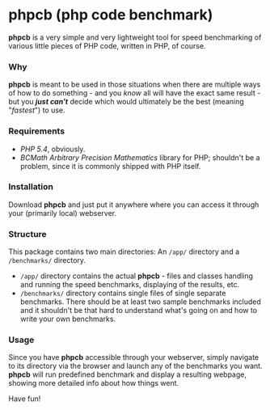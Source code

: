 # phpcb (php code benchmark)

**phpcb** is a very simple and very lightweight tool for speed benchmarking of various little pieces of PHP code, written in PHP, of course.

### Why
**phpcb** is meant to be used in those situations when there are multiple ways of how to do something - and you *know* all will have the exact same result - but you ***just can't*** decide which would ultimately be the best (meaning "*fastest*") to use.

### Requirements
- *PHP 5.4*, obviously.
- *BCMath Arbitrary Precision Mathematics* library for PHP; shouldn't be a problem, since it is commonly shipped with PHP itself.

### Installation
Download **phpcb** and just put it anywhere where you can access it through your (primarily local) webserver.

### Structure
This package contains two main directories: An `/app/` directory and a `/benchmarks/` directory.
- `/app/` directory contains the actual **phpcb** - files and classes handling and running the speed benchmarks, displaying of the results, etc.
- `/benchmarks/` directory contains single files of single separate benchmarks. There should be at least two sample benchmarks included and it shouldn't be that hard to understand what's going on and how to write your own benchmarks.

### Usage
Since you have **phpcb** accessible through your webserver, simply navigate to its directory via the browser and launch any of the benchmarks you want. **phpcb** will run predefined benchmark and display a resulting webpage, showing more detailed info about how things went.

Have fun!
